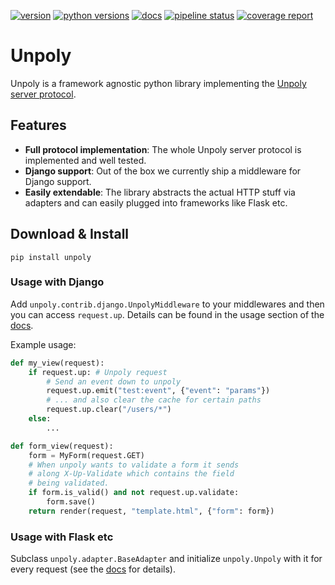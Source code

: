 [![version](https://img.shields.io/pypi/v/unpoly.svg)](https://pypi.org/project/unpoly)
[![python versions](https://img.shields.io/pypi/pyversions/unpoly.svg)](https://pypi.org/project/unpoly)
[![docs](https://img.shields.io/readthedocs/unpoly)](https://unpoly.readthedocs.io)
[![pipeline status](https://gitlab.com/rocketduck/python-unpoly/badges/main/pipeline.svg)](https://gitlab.com/rocketduck/python-unpoly/-/commits/main)
[![coverage report](https://gitlab.com/rocketduck/python-unpoly/badges/main/coverage.svg)](https://gitlab.com/rocketduck/python-unpoly/-/commits/main) 

# Unpoly

Unpoly is a framework agnostic python library implementing the [Unpoly server protocol](https://unpoly.com/up.protocol).

## Features

* **Full protocol implementation**: The whole Unpoly server protocol is implemented and well tested.
* **Django support**: Out of the box we currently ship a middleware for Django support.
* **Easily extendable**: The library abstracts the actual HTTP stuff via adapters and can easily plugged into frameworks like Flask etc.

## Download & Install

```
pip install unpoly
```

### Usage with Django

Add `unpoly.contrib.django.UnpolyMiddleware` to your middlewares and then you can access `request.up`. Details can be found in the usage section of the [docs](https://unpoly.readthedocs.io/en/latest/usage.html).

Example usage:

```py
def my_view(request):
    if request.up: # Unpoly request
        # Send an event down to unpoly
        request.up.emit("test:event", {"event": "params"})
        # ... and also clear the cache for certain paths
        request.up.clear("/users/*")
    else:
        ...

def form_view(request):
    form = MyForm(request.GET)
    # When unpoly wants to validate a form it sends
    # along X-Up-Validate which contains the field
    # being validated.
    if form.is_valid() and not request.up.validate:
        form.save()
    return render(request, "template.html", {"form": form})
```

### Usage with Flask etc

Subclass `unpoly.adapter.BaseAdapter` and initialize `unpoly.Unpoly` with it for every request (see the [docs](https://unpoly.readthedocs.io/en/latest/adapters.html) for details).